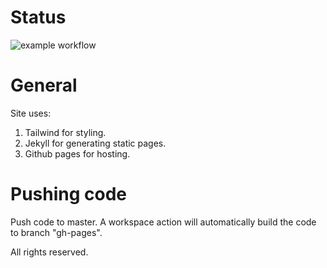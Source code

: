 # Status
![example workflow](https://github.com/Janble2021/Janble2021.github.io/actions/workflows/main.yml/badge.svg)

# General
Site uses:
1. Tailwind for styling.
2. Jekyll for generating static pages.
3. Github pages for hosting.

# Pushing code
Push code to master. A workspace action will automatically build the code to branch "gh-pages".

All rights reserved.
